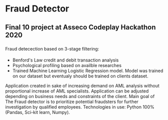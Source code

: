 # Fraud Detector

## Final 10 project at Asseco Codeplay Hackathon 2020

###
Fraud detecection based on 3-stage filtering:

####
* Benford's Law credit and debit transaction analysis
* Psychological profiling based on availble researches
* Trained Machine Learning Logistic Regression model. Model was trained on our dataset but eventualy should be trained on clients dataset.

Application created in sake of increasing demand on AML analysis without proportional increase of AML specialists. Application can be adjusted depending on business needs and constraints of the client. Main goal of The Fraud detector is to prioritize potential fraudsters for further investigation by qualified employees.
Technologies in use: Python 100% (Pandas, Sci-kit learn, Numpy).
